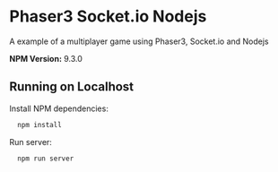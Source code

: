 
# Phaser3 Socket.io Nodejs

A example of a multiplayer game using Phaser3, Socket.io and Nodejs

**NPM Version:** 9.3.0

## Running on Localhost

Install NPM dependencies:
```bash
  npm install
```

Run server:
```bash
  npm run server
```